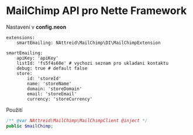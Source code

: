 # MailChimp API pro Nette Framework

Nastavení v **config.neon**
```neon
extensions:
    smartEmailing: NAttreid\MailChimp\DI\MailChimpExtension

smartEmailing:
    apiKey: 'apiKey'
    listId: 'fs5f4s68e' # vychozi seznam pro ukladani kontaktu
    debug: true # default false
    store:
        id: 'storeId'
        name: 'storeName'
        domain: 'storeDomain'
        email: 'storeEmail'
        currency: 'storeCurrency'
```

Použití

```php
/** @var NAttreid\MailChimp\MailChimpClient @inject */
public $mailChimp;

```

